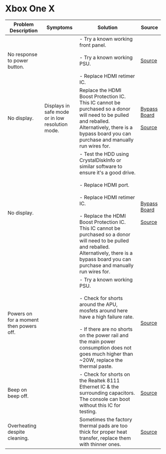 # Xbox One X

| Problem Description                     | Symptoms                                         | Solution                                                                                                                                                                                                                                                                                                                                                           | Source                                                                                                                                                                              |
| --------------------------------------- | ------------------------------------------------ | ------------------------------------------------------------------------------------------------------------------------------------------------------------------------------------------------------------------------------------------------------------------------------------------------------------------------------------------------------------------ | ----------------------------------------------------------------------------------------------------------------------------------------------------------------------------------- |
| No response to power button.            |                                                  | - Try a known working front panel.<br><br>- Try a known working PSU.<br><br>- Replace HDMI retimer IC.                                                                                                                                                                                                                                                             | [Source](https://old.repair.wiki/w/Xbox_One_X_(1787))                                                                                                                               |
| No display.                             | Displays in safe mode or in low resolution mode. | Replace the HDMI Boost Protection IC. This IC cannot be purchased so a donor will need to be pulled and reballed. Alternatively, there is a bypass board you can purchase and manually run wires for.                                                                                                                                                              | [Bypass Board](https://ubermicro.co.uk/product/xbox-esd-hdmi-booster-u21-alternative-for-series-x-series-s-and-one-x/)<br><br>[Source](https://old.repair.wiki/w/Xbox_One_X_(1787)) |
| No display.                             |                                                  | - Test the HDD using CrystalDiskInfo or similar software to ensure it's a good drive.<br><br>- Replace HDMI port.<br><br>- Replace HDMI retimer IC.<br><br>- Replace the HDMI Boost Protection IC. This IC cannot be purchased so a donor will need to be pulled and reballed. Alternatively, there is a bypass board you can purchase and manually run wires for. | [Bypass Board](https://ubermicro.co.uk/product/xbox-esd-hdmi-booster-u21-alternative-for-series-x-series-s-and-one-x/)<br><br>[Source](https://old.repair.wiki/w/Xbox_One_X_(1787)) |
| Powers on for a moment then powers off. |                                                  | - Try a known working PSU.<br><br>- Check for shorts around the APU, mosfets around here have a high failure rate.<br><br>- If there are no shorts on the power rail and the main power consumption does not goes much higher than ~20W, replace the thermal paste.                                                                                                | [Source](https://old.repair.wiki/w/Xbox_One_X_(1787))                                                                                                                               |
| Beep on beep off.                       |                                                  | - Check for shorts on the Realtek 8111 Ethernet IC & the surrounding capacitors. The console can boot without this IC for testing.                                                                                                                                                                                                                                 | [Source](https://old.repair.wiki/w/Xbox_One_X_(1787))                                                                                                                               |
| Overheating despite cleaning.           |                                                  | Sometimes the factory thermal pads are too thick for proper heat transfer, replace them with thinner ones.                                                                                                                                                                                                                                                         | [Source](https://old.repair.wiki/w/Xbox_One_X_(1787))                                                                                                                               |
